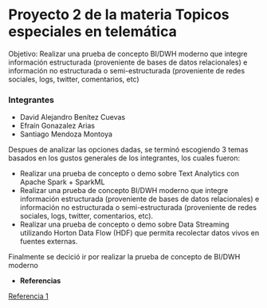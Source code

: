 # Proyecto 2 de la materia Topicos especiales en telemática

Objetivo: 
Realizar una prueba de concepto BI/DWH moderno que integre información estructurada (proveniente de bases de datos relacionales) e información no estructurada o semi-estructurada (proveniente de redes sociales, logs, twitter, comentarios, etc)

### Integrantes 
* David Alejandro Benítez Cuevas
* Efraín Gonazalez Arias
* Santiago Mendoza Montoya 

Despues de analizar las opciones dadas, se terminó  escogiendo 3 temas basados en los gustos generales de los integrantes, los cuales fueron: 
* Realizar una prueba de concepto o demo sobre Text Analytics con Apache Spark + SparkML
* Realizar una prueba de concepto BI/DWH moderno que integre información estructurada (proveniente de bases de datos relacionales) e información no estructurada o semi-estructurada (proveniente de redes sociales, logs, twitter, comentarios, etc).
* Realizar una prueba de concepto o demo sobre Data Streaming utilizando Horton Data Flow (HDF) que permita recolectar datos vivos en fuentes externas.

Finalmente se decició ir por realizar la prueba de concepto de BI/DWH moderno

* **Referencias**

[Referencia 1](ftp://ftp.software.ibm.com/software/es/pdf/BigInsights.pdf)
